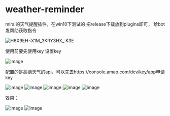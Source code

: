 # weather-reminder
mirai的天气提醒插件，在win10下测试的
把release下载放到plugins即可，
给bot发帮助获取指令

![H6X9EH~X1M_3KRY3HX_ K3E](https://user-images.githubusercontent.com/104863909/234200250-fdb076d9-d56c-4cc3-83d9-db0f152456a8.png)

使用前要先使用key <key>设置key
  
![image](https://user-images.githubusercontent.com/104863909/233967371-999ff996-c046-4250-ba02-0b3a4204e936.png)
  
配置的是高德天气的api，可以先去https://console.amap.com/dev/key/app申请key
  
![image](https://user-images.githubusercontent.com/104863909/234200584-f4cd92df-b4f3-43f4-9e70-ee14d95f257b.png)
![image](https://user-images.githubusercontent.com/104863909/233968492-29644668-cc2d-4064-9e2f-04615b2dad21.png)
![image](https://user-images.githubusercontent.com/104863909/233968593-9a7946fd-6c3b-44fc-a6b8-fd2f98fd04c7.png)
![image](https://user-images.githubusercontent.com/104863909/233968733-945a3141-2510-40bf-81fd-60b530a5009c.png)
![image](https://user-images.githubusercontent.com/104863909/233968934-37b9e9d7-4c62-40db-bec3-7167a5ca157c.png)
  
效果：
  
![image](https://user-images.githubusercontent.com/104863909/233967528-21846379-6559-44bf-962d-ec88ba12698b.png)
![image](https://user-images.githubusercontent.com/104863909/233967772-04bbee45-2b1a-4925-b247-320faf21eceb.png)



